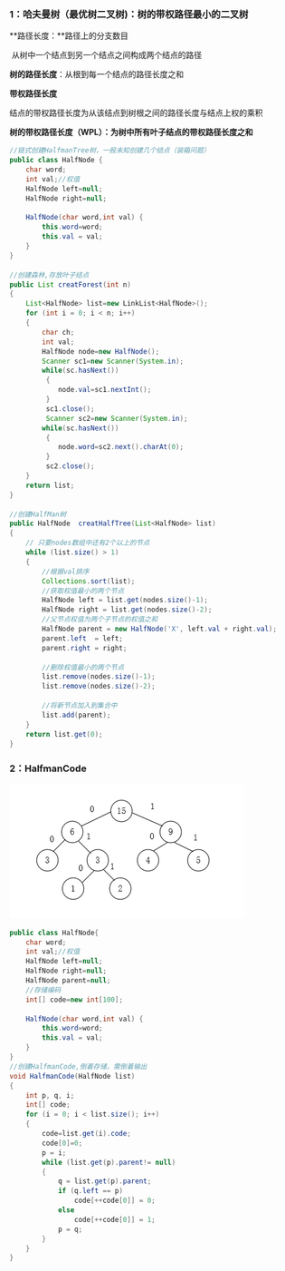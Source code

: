 ### 1：哈夫曼树（最优树二叉树)：树的带权路径最小的二叉树

**路径长度：**路径上的分支数目

​	从树中一个结点到另一个结点之间构成两个结点的路径

**树的路径长度**：从根到每一个结点的路径长度之和

**带权路径长度**

结点的带权路径长度为从该结点到树根之间的路径长度与结点上权的乘积

**树的带权路径长度（WPL）：**为树中所有叶子结点的**带权路径长度之和**

```java
//链式创建HalfmanTree树，一般未知创建几个结点（装箱问题）
public class HalfNode {
	char word;
	int val;//权值
	HalfNode left=null;
	HalfNode right=null;
    
    HalfNode(char word,int val) {
        this.word=word;
        this.val = val;
    }
}

//创建森林,存放叶子结点
public List creatForest(int n) 
{
	List<HalfNode> list=new LinkList<HalfNode>();
	for (int i = 0; i < n; i++) 
	{
		char ch;
		int val;
		HalfNode node=new HalfNode();
		Scanner sc1=new Scanner(System.in);
		while(sc.hasNext())
         {
            node.val=sc1.nextInt();
         }
         sc1.close();
         Scanner sc2=new Scanner(System.in);
		while(sc.hasNext())
         {
            node.word=sc2.next().charAt(0);
         }
         sc2.close();
	}
	return list;
}

//创建HalfMan树
public HalfNode  creatHalfTree(List<HalfNode> list) 
{
    // 只要nodes数组中还有2个以上的节点
    while (list.size() > 1)
    {
        //根据val排序
        Collections.sort(list);
        //获取权值最小的两个节点
        HalfNode left = list.get(nodes.size()-1);
        HalfNode right = list.get(nodes.size()-2);
        //父节点权值为两个子节点的权值之和
        HalfNode parent = new HalfNode('X', left.val + right.val);
        parent.left  = left;
        parent.right = right;

        //删除权值最小的两个节点
        list.remove(nodes.size()-1);
        list.remove(nodes.size()-2);

        //将新节点加入到集合中
        list.add(parent);
    }
	return list.get(0);
}
```

### 2：HalfmanCode

![HalfmanCode.png](https://github.com/likang315/Algorithms-and-Data-Structures/blob/master/8%EF%BC%9A%E4%BA%8C%E5%8F%89%E6%A0%91%EF%BC%8C%E6%A0%91%E5%92%8C%E6%A3%AE%E6%9E%97/HalfmanCode.png?raw=true)

```java
public class HalfNode{
	char word;
	int val;//权值
	HalfNode left=null;
	HalfNode right=null;
	HalfNode parent=null;
    //存储编码
    int[] code=new int[100]; 
    
    HalfNode(char word,int val) {
        this.word=word;
        this.val = val;
    }
}
//创建HalfmanCode,倒着存储，需倒着输出
void HalfmanCode(HalfNode list)
{
	int p, q, i;
	int[] code;
	for (i = 0; i < list.size(); i++)
	{
		code=list.get(i).code;
		code[0]=0;
		p = i;
		while (list.get(p).parent!= null)
		{
			q = list.get(p).parent;
			if (q.left == p)
				code[++code[0]] = 0;
			else
				code[++code[0]] = 1;
			p = q;
		}
	}
}
```





